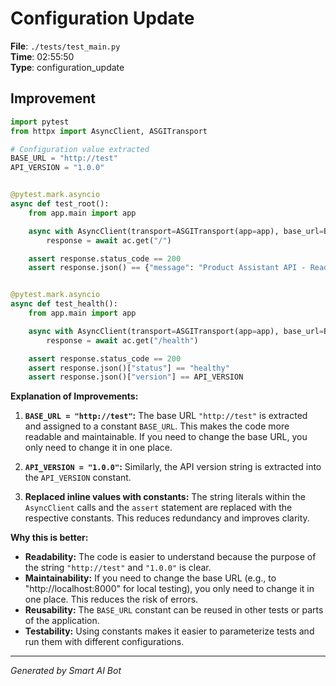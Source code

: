 # Configuration Update

**File**: `./tests/test_main.py`  
**Time**: 02:55:50  
**Type**: configuration_update

## Improvement

```python
import pytest
from httpx import AsyncClient, ASGITransport

# Configuration value extracted
BASE_URL = "http://test"
API_VERSION = "1.0.0"


@pytest.mark.asyncio
async def test_root():
    from app.main import app

    async with AsyncClient(transport=ASGITransport(app=app), base_url=BASE_URL) as ac:
        response = await ac.get("/")

    assert response.status_code == 200
    assert response.json() == {"message": "Product Assistant API - Ready to help you find products"}


@pytest.mark.asyncio
async def test_health():
    from app.main import app

    async with AsyncClient(transport=ASGITransport(app=app), base_url=BASE_URL) as ac:
        response = await ac.get("/health")

    assert response.status_code == 200
    assert response.json()["status"] == "healthy"
    assert response.json()["version"] == API_VERSION
```

**Explanation of Improvements:**

1. **`BASE_URL = "http://test"`:**  The base URL `"http://test"` is extracted and assigned to a constant `BASE_URL`.  This makes the code more readable and maintainable.  If you need to change the base URL, you only need to change it in one place.

2. **`API_VERSION = "1.0.0"`:** Similarly, the API version string is extracted into the `API_VERSION` constant.

3. **Replaced inline values with constants:** The string literals within the `AsyncClient` calls and the `assert` statement are replaced with the respective constants.  This reduces redundancy and improves clarity.

**Why this is better:**

* **Readability:**  The code is easier to understand because the purpose of the string `"http://test"` and `"1.0.0"` is clear.
* **Maintainability:** If you need to change the base URL (e.g., to "http://localhost:8000" for local testing), you only need to change it in one place.  This reduces the risk of errors.
* **Reusability:**  The `BASE_URL` constant can be reused in other tests or parts of the application.
* **Testability:**  Using constants makes it easier to parameterize tests and run them with different configurations.

---
*Generated by Smart AI Bot*
